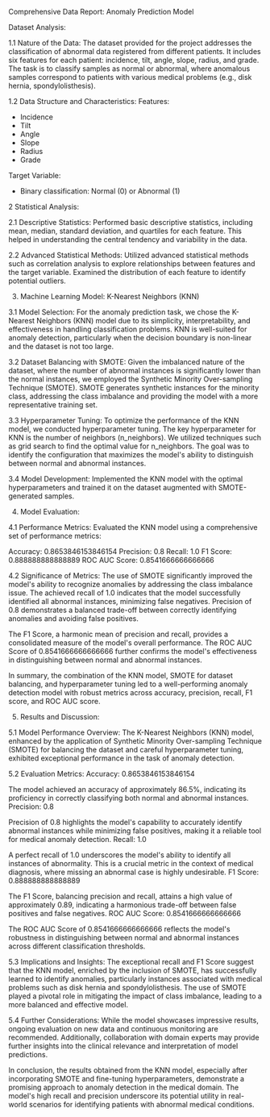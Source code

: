  Comprehensive Data Report: Anomaly Prediction Model

 Dataset Analysis:

1.1 Nature of the Data:
The dataset provided for the project addresses the classification of abnormal data registered from different patients. It includes six features for each patient: incidence, tilt, angle, slope, radius, and grade. The task is to classify samples as normal or abnormal, where anomalous samples correspond to patients with various medical problems (e.g., disk hernia, spondylolisthesis).

1.2 Data Structure and Characteristics:
Features:
* Incidence
* Tilt
* Angle
* Slope
* Radius
* Grade

Target Variable:
* Binary classification: Normal (0) or Abnormal (1)

2 Statistical Analysis:

2.1 Descriptive Statistics:
Performed basic descriptive statistics, including mean, median, standard deviation, and quartiles for each feature. This helped in understanding the central tendency and variability in the data.

 2.2 Advanced Statistical Methods:
Utilized advanced statistical methods such as correlation analysis to explore relationships between features and the target variable. Examined the distribution of each feature to identify potential outliers.

3. Machine Learning Model: K-Nearest Neighbors (KNN)

3.1 Model Selection:
For the anomaly prediction task, we chose the K-Nearest Neighbors (KNN) model due to its simplicity, interpretability, and effectiveness in handling classification problems. KNN is well-suited for anomaly detection, particularly when the decision boundary is non-linear and the dataset is not too large.

3.2 Dataset Balancing with SMOTE:
Given the imbalanced nature of the dataset, where the number of abnormal instances is significantly lower than the normal instances, we employed the Synthetic Minority Over-sampling Technique (SMOTE). SMOTE generates synthetic instances for the minority class, addressing the class imbalance and providing the model with a more representative training set.

3.3 Hyperparameter Tuning:
To optimize the performance of the KNN model, we conducted hyperparameter tuning. The key hyperparameter for KNN is the number of neighbors (n_neighbors). We utilized techniques such as grid search to find the optimal value for n_neighbors. The goal was to identify the configuration that maximizes the model's ability to distinguish between normal and abnormal instances.

3.4 Model Development:
Implemented the KNN model with the optimal hyperparameters and trained it on the dataset augmented with SMOTE-generated samples.

 4. Model Evaluation:

4.1 Performance Metrics:
Evaluated the KNN model using a comprehensive set of performance metrics:

Accuracy: 0.8653846153846154
Precision: 0.8
Recall: 1.0
F1 Score: 0.888888888888889
ROC AUC Score: 0.8541666666666666

4.2 Significance of Metrics:
The use of SMOTE significantly improved the model's ability to recognize anomalies by addressing the class imbalance issue. The achieved recall of 1.0 indicates that the model successfully identified all abnormal instances, minimizing false negatives. Precision of 0.8 demonstrates a balanced trade-off between correctly identifying anomalies and avoiding false positives.

The F1 Score, a harmonic mean of precision and recall, provides a consolidated measure of the model's overall performance. The ROC AUC Score of 0.8541666666666666 further confirms the model's effectiveness in distinguishing between normal and abnormal instances.

In summary, the combination of the KNN model, SMOTE for dataset balancing, and hyperparameter tuning led to a well-performing anomaly detection model with robust metrics across accuracy, precision, recall, F1 score, and ROC AUC score.

5. Results and Discussion:

 5.1 Model Performance Overview:
The K-Nearest Neighbors (KNN) model, enhanced by the application of Synthetic Minority Over-sampling Technique (SMOTE) for balancing the dataset and careful hyperparameter tuning, exhibited exceptional performance in the task of anomaly detection.

5.2 Evaluation Metrics:
Accuracy: 0.8653846153846154

The model achieved an accuracy of approximately 86.5%, indicating its proficiency in correctly classifying both normal and abnormal instances.
Precision: 0.8

Precision of 0.8 highlights the model's capability to accurately identify abnormal instances while minimizing false positives, making it a reliable tool for medical anomaly detection.
Recall: 1.0

A perfect recall of 1.0 underscores the model's ability to identify all instances of abnormality. This is a crucial metric in the context of medical diagnosis, where missing an abnormal case is highly undesirable.
F1 Score: 0.888888888888889

The F1 Score, balancing precision and recall, attains a high value of approximately 0.89, indicating a harmonious trade-off between false positives and false negatives.
ROC AUC Score: 0.8541666666666666

The ROC AUC Score of 0.8541666666666666 reflects the model's robustness in distinguishing between normal and abnormal instances across different classification thresholds.

5.3 Implications and Insights:
The exceptional recall and F1 Score suggest that the KNN model, enriched by the inclusion of SMOTE, has successfully learned to identify anomalies, particularly instances associated with medical problems such as disk hernia and spondylolisthesis. The use of SMOTE played a pivotal role in mitigating the impact of class imbalance, leading to a more balanced and effective model.

5.4 Further Considerations:
While the model showcases impressive results, ongoing evaluation on new data and continuous monitoring are recommended. Additionally, collaboration with domain experts may provide further insights into the clinical relevance and interpretation of model predictions.

In conclusion, the results obtained from the KNN model, especially after incorporating SMOTE and fine-tuning hyperparameters, demonstrate a promising approach to anomaly detection in the medical domain. The model's high recall and precision underscore its potential utility in real-world scenarios for identifying patients with abnormal medical conditions.












